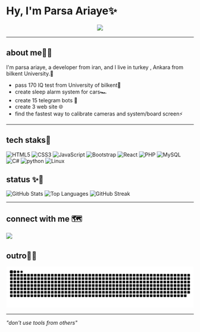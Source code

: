 # Hy, I'm Parsa Ariaye✨️
<p align="center">
  <a href="https://github.com/japanse-samurai">
    <img src="https://readme-typing-svg.herokuapp.com?color=00FF00&center=true&vCenter=true&lines=Frontend+developer+|+tg+developer;machine+learning+|+networke;creating+tools;good+luck!;!!!%E2%9C%A8" />
  </a>
</p>

---

## about me🚶‍♂️
I'm parsa ariaye, a developer from iran, and I live in turkey , Ankara from bilkent University.👾
- pass 170 IQ test from University of bilkent🧠
- create sleep alarm system for cars🏎️
- create 15 telegram bots 🤖
- create 3 web site 🌐
- find the fastest way to calibrate cameras and system/board screen⚡

---
## tech staks👾
![HTML5](https://img.shields.io/badge/html5-%23E34F26.svg?style=for-the-badge&logo=html5&logoColor=black) ![CSS3](https://img.shields.io/badge/css3-%231572B6.svg?style=for-the-badge&logo=css3&logoColor=black) ![JavaScript](https://img.shields.io/badge/javascript-%23323330.svg?style=for-the-badge&logo=javascript&logoColor=black) ![Bootstrap](https://img.shields.io/badge/bootstrap-%238511FA.svg?style=for-the-badge&logo=bootstrap&logoColor=black) ![React](https://img.shields.io/badge/react-%2320232a.svg?style=for-the-badge&logo=react&logoColor=black) ![PHP](https://img.shields.io/badge/php-%23777BB4.svg?style=for-the-badge&logo=php&logoColor=black) ![MySQL](https://img.shields.io/badge/mysql-4479A1.svg?style=for-the-badge&logo=mysql&logoColor=black) ![C#](https://img.shields.io/badge/c%23-%23239120.svg?style=for-the-badge&logo=csharp&logoColor=black) ![python](https://img.shields.io/badge/python-%23E34F26.svg?style=for-the-badge&logo=python&logoColor=black)
![Linux](https://img.shields.io/badge/linux-%23E34F26.svg?style=for-the-badge&logo=linux&logoColor=black)

## status ✨️👾
![GitHub Stats](https://github-readme-stats.vercel.app/api?username=japanse-samurai&show_icons=true&theme=tokyonight)
![Top Languages](https://github-readme-stats.vercel.app/api/top-langs/?username=japanse-samurai&layout=compact&theme=tokyonight)
![GitHub Streak](https://github-readme-streak-stats.herokuapp.com/?user=japanse-samurai&theme=tokyonight)


---
## connect with me 🗺️
  <a href="https://t.me/soon"><img src="https://img.shields.io/badge/Telegram-2CA5E0?style=for-the-badge&logo=telegram&logoColor=white"/></a>


## outro🚶‍♂️
<p align="center">
  <img src="https://github.com/Platane/snk/raw/output/github-contribution-grid-snake.svg" alt="snake animation" />
</p>

---
<i> "don't use tools from others" </i>
